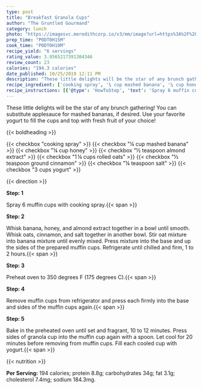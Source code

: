 ```yaml
---
type: post
title: "Breakfast Granola Cups"
author: "The Gruntled Gourmand"
category: lunch
photo: "https://imagesvc.meredithcorp.io/v3/mm/image?url=https%3A%2F%2Fimages.media-allrecipes.com%2Fuserphotos%2F2163496.jpg"
prep_time: "P0DT0H15M"
cook_time: "P0DT0H10M"
recipe_yield: "6 servings"
rating_value: 3.9565217391304346
review_count: 23
calories: "194.3 calories"
date_published: 10/25/2019 12:11 PM
description: "These little delights will be the star of any brunch gathering! You can substitute applesauce for mashed bananas, if desired. Use your favorite yogurt to fill the cups and top with fresh fruit of your choice!"
recipe_ingredient: ['cooking spray', '¼ cup mashed banana', '¼ cup honey', '½ teaspoon almond extract', '1\u2009¼ cups rolled oats', '½ teaspoon ground cinnamon', '¼ teaspoon salt', '3 cups yogurt']
recipe_instructions: [{'@type': 'HowToStep', 'text': 'Spray 6 muffin cups with cooking spray.\n'}, {'@type': 'HowToStep', 'text': 'Whisk banana, honey, and almond extract together in a bowl until smooth. Whisk oats, cinnamon, and salt together in another bowl. Stir oat mixture into banana mixture until evenly mixed. Press mixture into the base and up the sides of the prepared muffin cups. Refrigerate until chilled and firm, 1 to 2 hours.\n'}, {'@type': 'HowToStep', 'text': 'Preheat oven to 350 degrees F (175 degrees C).\n'}, {'@type': 'HowToStep', 'text': 'Remove muffin cups from refrigerator and press each firmly into the base and sides of the muffin cups again.\n'}, {'@type': 'HowToStep', 'text': 'Bake in the preheated oven until set and fragrant, 10 to 12 minutes. Press sides of granola cup into the muffin cup again with a spoon. Let cool for 20 minutes before removing from muffin cups. Fill each cooled cup with yogurt.\n'}]
---
```


These little delights will be the star of any brunch gathering! You can substitute applesauce for mashed bananas, if desired. Use your favorite yogurt to fill the cups and top with fresh fruit of your choice! 

{{< boldheading >}}

{{< checkbox "cooking spray" >}}
{{< checkbox "¼ cup mashed banana" >}}
{{< checkbox "¼ cup honey" >}}
{{< checkbox "½ teaspoon almond extract" >}}
{{< checkbox "1 ¼ cups rolled oats" >}}
{{< checkbox "½ teaspoon ground cinnamon" >}}
{{< checkbox "¼ teaspoon salt" >}}
{{< checkbox "3 cups yogurt" >}}


{{< direction >}}

**Step: 1**

Spray 6 muffin cups with cooking spray.{{< span >}}

**Step: 2**

Whisk banana, honey, and almond extract together in a bowl until smooth. Whisk oats, cinnamon, and salt together in another bowl. Stir oat mixture into banana mixture until evenly mixed. Press mixture into the base and up the sides of the prepared muffin cups. Refrigerate until chilled and firm, 1 to 2 hours.{{< span >}}

**Step: 3**

Preheat oven to 350 degrees F (175 degrees C).{{< span >}}

**Step: 4**

Remove muffin cups from refrigerator and press each firmly into the base and sides of the muffin cups again.{{< span >}}

**Step: 5**

Bake in the preheated oven until set and fragrant, 10 to 12 minutes. Press sides of granola cup into the muffin cup again with a spoon. Let cool for 20 minutes before removing from muffin cups. Fill each cooled cup with yogurt.{{< span >}}

{{< nutrition >}}

**Per Serving:** 194 calories; protein 8.8g; carbohydrates 34g; fat 3.1g; cholesterol 7.4mg; sodium 184.3mg.